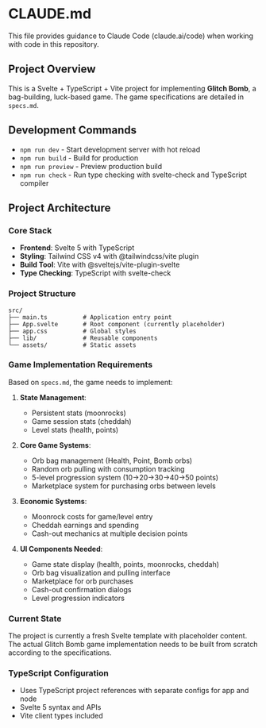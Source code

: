 # CLAUDE.md

This file provides guidance to Claude Code (claude.ai/code) when working with code in this repository.

## Project Overview

This is a Svelte + TypeScript + Vite project for implementing **Glitch Bomb**, a bag-building, luck-based game. The game specifications are detailed in `specs.md`.

## Development Commands

- `npm run dev` - Start development server with hot reload
- `npm run build` - Build for production
- `npm run preview` - Preview production build
- `npm run check` - Run type checking with svelte-check and TypeScript compiler

## Project Architecture

### Core Stack
- **Frontend**: Svelte 5 with TypeScript
- **Styling**: Tailwind CSS v4 with @tailwindcss/vite plugin
- **Build Tool**: Vite with @sveltejs/vite-plugin-svelte
- **Type Checking**: TypeScript with svelte-check

### Project Structure
```
src/
├── main.ts          # Application entry point
├── App.svelte       # Root component (currently placeholder)
├── app.css          # Global styles
├── lib/             # Reusable components
└── assets/          # Static assets
```

### Game Implementation Requirements

Based on `specs.md`, the game needs to implement:

1. **State Management**: 
   - Persistent stats (moonrocks)
   - Game session stats (cheddah)  
   - Level stats (health, points)

2. **Core Game Systems**:
   - Orb bag management (Health, Point, Bomb orbs)
   - Random orb pulling with consumption tracking
   - 5-level progression system (10→20→30→40→50 points)
   - Marketplace system for purchasing orbs between levels

3. **Economic Systems**:
   - Moonrock costs for game/level entry
   - Cheddah earnings and spending
   - Cash-out mechanics at multiple decision points

4. **UI Components Needed**:
   - Game state display (health, points, moonrocks, cheddah)
   - Orb bag visualization and pulling interface
   - Marketplace for orb purchases
   - Cash-out confirmation dialogs
   - Level progression indicators

### Current State
The project is currently a fresh Svelte template with placeholder content. The actual Glitch Bomb game implementation needs to be built from scratch according to the specifications.

### TypeScript Configuration
- Uses TypeScript project references with separate configs for app and node
- Svelte 5 syntax and APIs
- Vite client types included